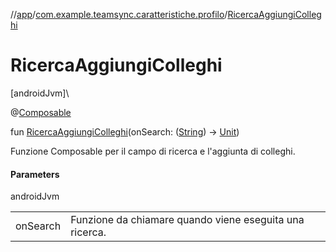 //[app](../../index.md)/[com.example.teamsync.caratteristiche.profilo](index.md)/[RicercaAggiungiColleghi](-ricerca-aggiungi-colleghi.md)

# RicercaAggiungiColleghi

[androidJvm]\

@[Composable](https://developer.android.com/reference/kotlin/androidx/compose/runtime/Composable.html)

fun [RicercaAggiungiColleghi](-ricerca-aggiungi-colleghi.md)(onSearch: ([String](https://kotlinlang.org/api/latest/jvm/stdlib/kotlin/-string/index.html)) -&gt; [Unit](https://kotlinlang.org/api/latest/jvm/stdlib/kotlin/-unit/index.html))

Funzione Composable per il campo di ricerca e l'aggiunta di colleghi.

#### Parameters

androidJvm

| | |
|---|---|
| onSearch | Funzione da chiamare quando viene eseguita una ricerca. |
